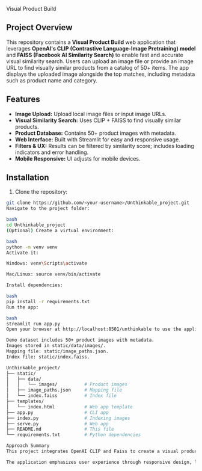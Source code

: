 Visual Product Build

## Project Overview
This repository contains a **Visual Product Build** web application that leverages **OpenAI's CLIP (Contrastive Language-Image Pretraining) model** and **FAISS (Facebook AI Similarity Search)** to enable fast and accurate visual similarity search. Users can upload an image file or provide an image URL to find visually similar products from a catalog of 50+ items. The app displays the uploaded image alongside the top matches, including metadata such as product name and category.

## Features
- **Image Upload:** Upload local image files or input image URLs.  
- **Visual Similarity Search:** Uses CLIP + FAISS to find visually similar products.  
- **Product Database:** Contains 50+ product images with metadata.  
- **Web Interface:** Built with Streamlit for easy and responsive usage.  
- **Filters & UX:** Results can be filtered by similarity score; includes loading indicators and error handling.  
- **Mobile Responsive:** UI adjusts for mobile devices.

## Installation
1. Clone the repository:
```bash
git clone https://github.com/<your-username>/Unthinkable_project.git
Navigate to the project folder:

bash
cd Unthinkable_project
(Optional) Create a virtual environment:

bash
python -m venv venv
Activate it:

Windows: venv\Scripts\activate

Mac/Linux: source venv/bin/activate

Install dependencies:

bash
pip install -r requirements.txt
Run the app:

bash
streamlit run app.py
Open your browser at http://localhost:8501/unthinkable to use the application.

Demo dataset includes 50+ product images with metadata.
Images stored in static/data/images/.
Mapping file: static/image_paths.json.
Index file: static/index.faiss.

Unthinkable_project/
├── static/
│   ├── data/
│   │   └── images/          # Product images
│   ├── image_paths.json     # Mapping file
│   └── index.faiss          # Index file
├── templates/
│   └── index.html           # Web app template
├── app.py                   # CLI app
├── index.py                 # Indexing images
├── serve.py                 # Web app
├── README.md                # This file
└── requirements.txt         # Python dependencies

Approach Summary
This project integrates OpenAI CLIP and Faiss to create a visual product search engine. Each product image is processed through the pretrained CLIP model to generate a vector embedding representing its visual features. These embeddings are stored and indexed with Faiss, enabling efficient similarity searches across a large dataset. Users can upload an image or provide an image URL, which is also converted into a CLIP embedding. Faiss then identifies the nearest embeddings in the index, returning the most visually similar products. The web interface displays the uploaded image alongside top results and their metadata, with optional filtering by similarity score.

The application emphasizes user experience through responsive design, loading states, and error handling. By combining a state-of-the-art vision model with an optimized similarity search library, this solution demonstrates a practical approach to visual search applications, suitable for e-commerce or catalog systems. The project is fully extendable, allowing additional products or dataset updates, and can be hosted locally or on compatible cloud services. Overall, it provides an intuitive and efficient tool for users to find products based on visual similarity, showcasing both the power of modern AI models and effective search algorithms.
